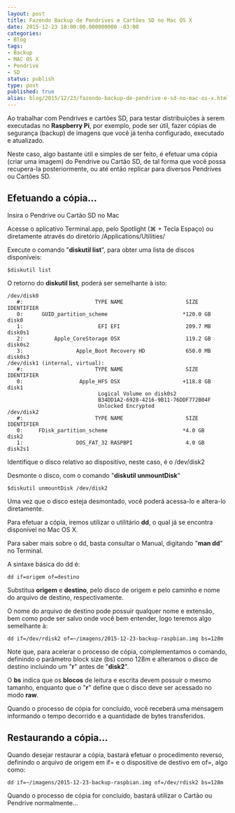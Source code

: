 ```yaml
---
layout: post
title: Fazendo Backup de Pendrives e Cartões SD no Mac OS X
date: 2015-12-23 18:00:00.000000000 -03:00
categories:
- Blog
tags:
- Backup
- MAC OS X
- Pendrive
- SD
status: publish
type: post
published: true
alias: blog/2015/12/23/fazendo-backup-de-pendrive-e-sd-no-mac-os-x.html
---
```


Ao trabalhar com Pendrives e cartões SD, para testar distribuições à serem executadas no **Raspberry Pi**, por exemplo, pode ser útil, fazer cópias de segurança (backup) de imagens que você já tenha configurado, executado e atualizado.

Neste caso, algo bastante útil e simples de ser feito, é efetuar uma cópia (criar uma imagem) do Pendrive ou Cartão SD, de tal forma que você possa recupera-la posteriormente, ou até então replicar para diversos Pendrives ou Cartões SD.

## Efetuando a cópia...

Insira o Pendrive ou Cartão SD no Mac

Acesse o aplicativo Terminal.app, pelo Spotlight (⌘ + Tecla Espaço) ou diretamente através do diretório /Applications/Utilities/

Execute o comando "**diskutil list**", para obter uma lista de discos disponíveis:

	$diskutil list

O retorno do **diskutil list**, poderá ser semelhante à isto:

	/dev/disk0
	   #:                       TYPE NAME                    SIZE       IDENTIFIER
       0:      GUID_partition_scheme                        *120.0 GB   disk0
       1:                        EFI EFI                     209.7 MB   disk0s1
       2:          Apple_CoreStorage OSX                     119.2 GB   disk0s2
       3:                 Apple_Boot Recovery HD             650.0 MB   disk0s3
    /dev/disk1 (internal, virtual):
       #:                       TYPE NAME                    SIZE       IDENTIFIER
       0:                  Apple_HFS OSX                    +118.8 GB   disk1
                                 Logical Volume on disk0s2
                                 B34DD1A2-6928-4216-9B11-76DDF772B04F
                                 Unlocked Encrypted
	/dev/disk2
	   #:                       TYPE NAME                    SIZE       IDENTIFIER
	   0:     FDisk_partition_scheme                        *4.0 GB     disk2
	   1:                 DOS_FAT_32 RASPBPI                 4.0 GB     disk2s1


Identifique o disco relativo ao dispositivo, neste caso, é o /dev/disk2

Desmonte o disco, com o comando "**diskutil unmountDisk**"

	$diskutil unmountDisk /dev/disk2

Uma vez que o disco esteja desmontado, você poderá acessa-lo e altera-lo diretamente.

Para efetuar a cópia, iremos utilizar o utilitário **dd**, o qual já se encontra disponível no Mac OS X.

Para saber mais sobre o dd, basta consultar o Manual, digitando "**man dd**" no Terminal.

A sintaxe básica do dd é:

	dd if=origem of=destino

Substitua **origem** e **destino**, pelo disco de origem e pelo caminho e nome do arquivo de destino, respectivamente.

O nome do arquivo de destino pode possuir qualquer nome e extensão, bem como pode ser salvo onde você bem entender, logo teremos algo semelhante à:

	dd if=/dev/rdisk2 of=~/imagens/2015-12-23-backup-raspbian.img bs=128m

Note que, para acelerar o processo de cópia, complementamos o comando, definindo o parâmetro block size (bs) como 128m e alteramos o disco de destino incluindo um "**r**" antes de "**disk2**".

O **bs** indica que os **blocos** de leitura e escrita devem possuir o mesmo tamanho, enquanto que o "**r**" define que o disco deve ser acessado no modo **raw**.

Quando o processo de cópia for concluído, você receberá uma mensagem informando o tempo decorrido e a quantidade de bytes transferidos.

## Restaurando a cópia...

Quando desejar restaurar a cópia, bastará efetuar o procedimento reverso, definindo o arquivo de origem em if= e o dispositive de destivo em of=, algo como:

	dd if=~/imagens/2015-12-23-backup-raspbian.img of=/dev/rdisk2 bs=128m

Quando o processo de cópia for concluído, bastará utilizar o Cartão ou Pendrive normalmente...